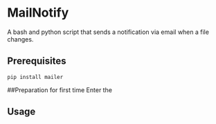 # MailNotify
A bash and python script that sends a notification via email when a file changes.

## Prerequisites
```
pip install mailer
```

##Preparation for first time
Enter the 

## Usage

